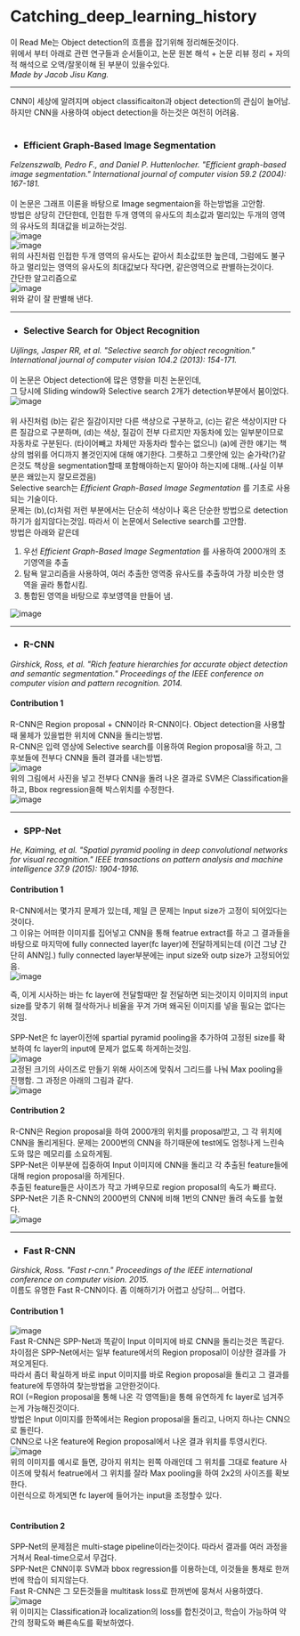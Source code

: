 # Catching_deep_learning_history
이 Read Me는 Object detection의 흐름을 잡기위해 정리해둔것이다.  
위에서 부터 아래로 관련 연구들과 순서들이고, 논문 원본 해석 + 논문 리뷰 정리 + 자의적 해석으로 오역/잘못이해 된 부분이 있을수있다.  
_Made by Jacob Jisu Kang._

---

CNN이 세상에 알려지며 object classificaiton과 object detection의 관심이 늘어남.  
하지만 CNN을 사용하여 object detection을 하는것은 여전히 어려움.  
</br>

* ### Efficient Graph-Based Image Segmentation  
_Felzenszwalb, Pedro F., and Daniel P. Huttenlocher. "Efficient graph-based image segmentation." International journal of computer vision 59.2 (2004): 167-181._  
</br>
이 논문은 그래프 이론을 바탕으로 Image segmentaion을 하는방법을 고안함.  
방법은 상당히 간단한데, 인접한 두개 영역의 유사도의 최소값과 멀리있는 두개의 영역의 유사도의 최대값을 비교하는것임.  
![image](https://user-images.githubusercontent.com/88817336/150452600-b13486d4-6faf-4c40-90d5-a0de06d48134.png)
</br>
![image](https://user-images.githubusercontent.com/88817336/150452711-35bbc2b3-c1c1-4e04-86a0-c2283b612e13.png)
</br>
위의 사진처럼 인접한 두개 영역의 유사도는 같아서 최소값또한 높은데, 그럼에도 불구하고 멀리있는 영역의 유사도의 최대값보다 작다면, 같은영역으로 판별하는것이다.  
간단한 알고리즘으로  
![image](https://user-images.githubusercontent.com/88817336/150453015-354f0261-4915-49d8-9d3b-58518cfee509.png)  
위와 같이 잘 판별해 낸다.  

---

* ### Selective Search for Object Recognition  
_Uijlings, Jasper RR, et al. "Selective search for object recognition." International journal of computer vision 104.2 (2013): 154-171._  
</br>
이 논문은 Object detection에 많은 영향을 미친 논문인데,  
그 당시에 Sliding window와 Selective search 2개가 detection부분에서 붐이었다.  
![image](https://user-images.githubusercontent.com/88817336/150456270-11a80118-6af4-466b-b9fd-56d917833611.png)  
</br>
위 사진처럼 (b)는 같은 질감이지만 다른 색상으로 구분하고, (c)는 같은 색상이지만 다른 질감으로 구분하며, (d)는 색상, 질감이 전부 다르지만 자동차에 있는 일부분이므로 자동차로 구분된다. (타이어빼고 차체만 자동차라 할수는 없으니) (a)에 관한 얘기는 책상의 범위를 어디까지 볼것인지에 대해 얘기한다. 그릇하고 그릇안에 있는 숟가락(?)같은것도 책상을 segmentation할때 포함해야하는지 말아야 하는지에 대해..(사실 이부분은 왜있는지 잘모르겠음)  
Selective search는 _Efficient Graph-Based Image Segmentation_ 를 기초로 사용되는 기술이다.  
문제는 (b),(c)처럼 저런 부분에서는 단순히 색상이나 혹은 단순한 방법으로 detection하기가 쉽지않다는것임. 따라서 이 논문에서 Selective search를 고안함.  
방법은 아래와 같은데  
1. 우선 _Efficient Graph-Based Image Segmentation_ 를 사용하여 2000개의 초기영역을 추출  
2. 탐욕 알고리즘을 사용하여, 여러 추출한 영역중 유사도를 추출하여 가장 비슷한 영역을 골라 통합시킴.  
3. 통합된 영역을 바탕으로 후보영역을 만들어 냄.  

![image](https://user-images.githubusercontent.com/88817336/150485838-6f4b3e02-fee9-458c-8fd8-0320ec2532dd.png)

---

* ### R-CNN   
_Girshick, Ross, et al. "Rich feature hierarchies for accurate object detection and semantic segmentation." Proceedings of the IEEE conference on computer vision and pattern recognition. 2014._  
#### Contribution 1  
R-CNN은 Region proposal + CNN이라 R-CNN이다. Object detection을 사용할때 물체가 있을법한 위치에 CNN을 돌리는방법.  
R-CNN은 입력 영상에 Selective search를 이용하여 Region proposal을 하고, 그 후보들에 전부다 CNN을 돌려 결과를 내는방법.  
![image](https://user-images.githubusercontent.com/88817336/150487156-0c8c25ec-3a99-43e2-a4e1-16f57d9bc95c.png)  
위의 그림에서 사진을 넣고 전부다 CNN을 돌려 나온 결과로 SVM은 Classification을 하고, Bbox regression을해 박스위치를 수정한다.  
![image](https://user-images.githubusercontent.com/88817336/150487408-c44fbaf7-d151-4134-9fa8-c9848f3d40c5.png)

---

* ### SPP-Net  
_He, Kaiming, et al. "Spatial pyramid pooling in deep convolutional networks for visual recognition." IEEE transactions on pattern analysis and machine intelligence 37.9 (2015): 1904-1916._  
#### Contribution 1  
R-CNN에서는 몇가지 문제가 있는데, 제일 큰 문제는 Input size가 고정이 되어있다는것이다.  
그 이유는 어떠한 이미지를 집어넣고 CNN을 통해 featrue extract를 하고 그 결과들을 바탕으로 마지막에 fully connected layer(fc layer)에 전달하게되는데 (이건 그냥 간단히 ANN임.) fully connected layer부분에는 input size와 outp size가 고정되어있음.  
![image](https://user-images.githubusercontent.com/88817336/150489131-93bdb07b-e732-43aa-9bf3-4b2e3df5fc1a.png)  

즉, 이게 시사하는 바는 fc layer에 전달할때만 잘 전달하면 되는것이지 이미지의 input size를 맞추기 위해 절삭하거나 비율을 꾸겨 가며 왜곡된 이미지를 넣을 필요는 없다는 것임.  
</br>
SPP-Net은 fc layer이전에 spartial pyramid pooling을 추가하여 고정된 size를 확보하여 fc layer의 input에 문제가 없도록 하게하는것임.  
![image](https://user-images.githubusercontent.com/88817336/150489203-6ca68824-77c3-439e-85eb-b5ddb939fe58.png)  
고정된 크기의 사이즈로 만들기 위해 사이즈에 맞춰서 그리드를 나눠 Max pooling을 진행함. 그 과정은 아래의 그림과 같다.  
![image](https://user-images.githubusercontent.com/88817336/150489245-9cb4f476-c613-4918-a7a5-dc74a2883d4e.png)  

#### Contribution 2  
R-CNN은 Region proposal을 하여 2000개의 위치를 proposal받고, 그 각 위치에 CNN을 돌리게된다. 문제는 2000번의 CNN을 하기때문에 test에도 엄청나게 느린속도와 많은 메모리를 소요하게됨.  
SPP-Net은 이부분에 집중하여 Input 이미지에 CNN을 돌리고 각 추출된 feature들에 대해 region proposal을 하게된다.   
추출된 feature들은 사이즈가 작고 가벼우므로 region proposal의 속도가 빠르다.  
SPP-Net은 기존 R-CNN의 2000번의 CNN에 비해 1번의 CNN만 돌려 속도를 높혔다.  
![image](https://user-images.githubusercontent.com/88817336/150490393-3806d83e-76cb-47f7-b5b3-864728ebf0aa.png)  

---

* ### Fast R-CNN  
_Girshick, Ross. "Fast r-cnn." Proceedings of the IEEE international conference on computer vision. 2015._  
이름도 유명한 Fast R-CNN이다. 좀 이해하기가 어렵고 상당히... 어렵다.  
#### Contribution 1  
![image](https://user-images.githubusercontent.com/88817336/150491907-a70dd7b5-49c1-4894-95d7-b7251e336b47.png)  
Fast R-CNN은 SPP-Net과 똑같이 Input 이미지에 바로 CNN을 돌리는것은 똑같다.  
차이점은 SPP-Net에서는 일부 feature에서의 Region proposal이 이상한 결과를 가져오게된다.  
따라서 좀더 확실하게 바로 input 이미지를 바로 Region proposal을 돌리고 그 결과를 feature에 투영하여 찾는방법을 고안한것이다.  
ROI (=Region proposal을 통해 나온 각 영역들)을 통해 유연하게 fc layer로 넘겨주는게 가능해진것이다.  
방법은 Input 이미지를 한쪽에서는 Region proposal을 돌리고, 나머지 하나는 CNN으로 돌린다.  
CNN으로 나온 feature에 Region proposal에서 나온 결과 위치를 투영시킨다.  
![image](https://user-images.githubusercontent.com/88817336/150492142-3a2de41a-5ebf-4da2-9955-cc94743a78b0.png)  
위의 이미지를 예시로 들면, 강아지 위치는 왼쪽 아래인데 그 위치를 그대로 feature 사이즈에 맞춰서 featrue에서 그 위치를 잘라 Max pooling을 하여 2x2의 사이즈를 확보한다.  
이런식으로 하게되면 fc layer에 들어가는 input을 조정할수 있다.  
</br>
#### Contribution 2  
SPP-Net의 문제점은 multi-stage pipeline이라는것이다. 따라서 결과를 여러 과정을 거쳐서 Real-time으로서 무겁다.  
SPP-Net은 CNN이후 SVM과 bbox regression를 이용하는데, 이것들을 통채로 한꺼번에 학습이 되지않는다.  
Fast R-CNN은 그 모든것들을 multitask loss로 한꺼번에 뭉쳐서 사용하였다.  
![image](https://user-images.githubusercontent.com/88817336/150493542-1ca033e9-bf57-40c3-90b5-9fb1e46dcf87.png)  
위 이미지는 Classification과 localization의 loss를 합친것이고, 학습이 가능하여 약간의 정확도와 빠른속도를 확보하였다.  




